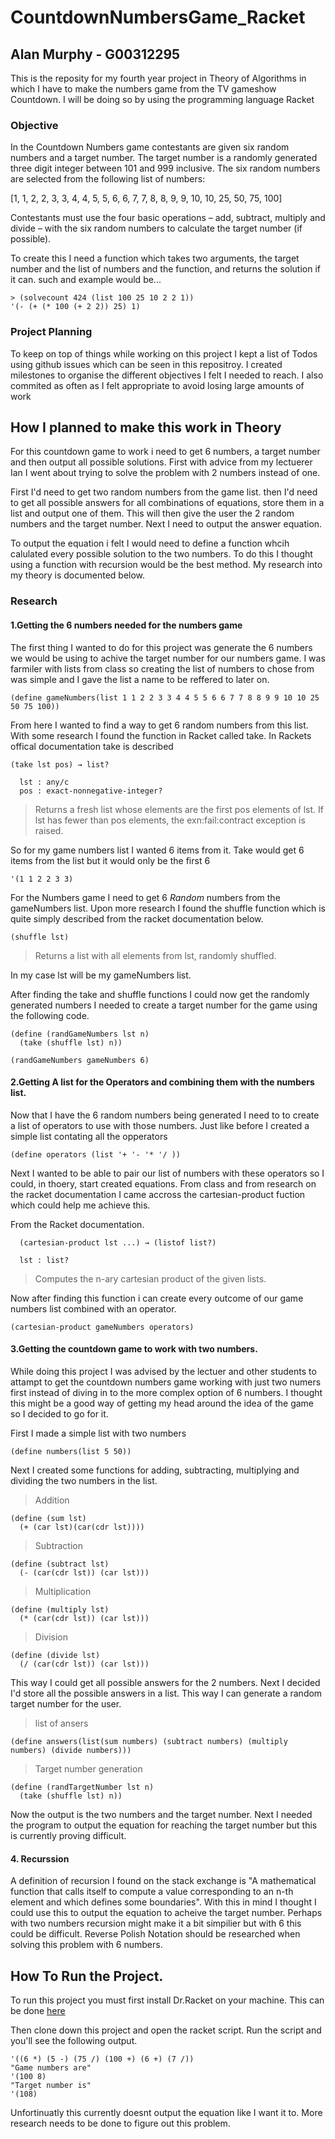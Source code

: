 # CountdownNumbersGame_Racket
## Alan Murphy - G00312295
This is the reposity for my fourth year project in Theory of Algorithms in which I have to make the numbers game from the TV gameshow Countdown. I will be doing so by using the programming language Racket 

### Objective
In the Countdown Numbers game contestants are given six random numbers
and a target number. The target number is a randomly generated three digit
integer between 101 and 999 inclusive. The six random numbers are selected
from the following list of numbers:

[1, 1, 2, 2, 3, 3, 4, 4, 5, 5, 6, 6, 7, 7, 8, 8, 9, 9, 10, 10, 25, 50, 75, 100]

Contestants must use the four basic operations – add, subtract, multiply
and divide – with the six random numbers to calculate the target number
(if possible).

To create this I need a function which takes two arguments, the target number and the list of numbers and the function, and returns the solution if it can. such and example would be...

``` Racket
> (solvecount 424 (list 100 25 10 2 2 1))
'(- (+ (* 100 (+ 2 2)) 25) 1) 
```

### Project Planning
To keep on top of things while working on this project I kept a list of Todos using github issues which can be seen in this repositroy. I created milestones to organise the different objectives I felt I needed to reach. I also commited as often as I felt appropriate to avoid losing large amounts of work

## How I planned to make this work in Theory
For this countdown game to work i need to get 6 numbers, a target number and then output all possible solutions. First with advice from my lectuerer Ian I went about trying to solve the problem with 2 numbers instead of one.

First I'd need to get two random numbers from the game list. then I'd need to get all possible answers for all combinations of equations, store them in a list and output one of them. This will then give the user the 2 random numbers and the target number. Next I need to output the answer equation.

To output the equation i felt I would need to define a function whcih calulated every possible solution to the two numbers. To do this I thought using a function with recursion would be the best method. My research into my theory is documented below.

### Research
#### 1.Getting the 6 numbers needed for the numbers game
The first thing I wanted to do for this project was generate the 6 numbers we would be using to achive the target number for our numbers game. I was farmiler with lists from class so creating the list of numbers to chose from was simple and I gave the list a name to be reffered to later on.

```Racket
(define gameNumbers(list 1 1 2 2 3 3 4 4 5 5 6 6 7 7 8 8 9 9 10 10 25 50 75 100))
```
From here I wanted to find a way to get 6 random numbers from this list. With some research I found the function in Racket called take. In Rackets offical documentation take is described 

```Racket
(take lst pos) → list?

  lst : any/c
  pos : exact-nonnegative-integer?
```

> Returns a fresh list whose elements are the first pos elements of lst. If lst has fewer than pos elements, the exn:fail:contract exception is raised.

So for my game numbers list I wanted 6 items from it. Take would get 6 items from the list but it would only be the first 6 

```Racket
'(1 1 2 2 3 3)
```
For the Numbers game I need to get 6 *Random* numbers from the gameNumbers list. Upon more research I found the shuffle function which is quite simply described from the racket documentation below.

```Racket
(shuffle lst)
```
>Returns a list with all elements from lst, randomly shuffled.

In my case lst will be my gameNumbers list. 

After finding the take and shuffle functions I could now get the randomly generated numbers I needed to create a target number for the game using the following code.

```Racket
(define (randGameNumbers lst n)
  (take (shuffle lst) n))

(randGameNumbers gameNumbers 6)
```
#### 2.Getting A list for the Operators and combining them with the numbers list.
Now that I have the 6 random numbers being generated I need to to create a list of operators to use with those numbers. Just like before I created a simple list contating all the opperators

```Racket
(define operators (list '+ '- '* '/ ))
```
Next I wanted to be able to pair our list of numbers with these operators so I could, in thoery, start created equations. From class and from research on the racket documentation I came accross the cartesian-product fuction which could help me achieve this.

From the Racket documentation.
```Racket
  (cartesian-product lst ...) → (listof list?)

  lst : list?
```
>Computes the n-ary cartesian product of the given lists.

Now after finding this function i can create every outcome of our game numbers list combined with an operator.

```Racket
(cartesian-product gameNumbers operators)
```

#### 3.Getting the countdown game to work with two numbers.
While doing this project I was advised by the lectuer and other students to attampt to get the countdown numbers game working with just two numers first instead of diving in to the more complex option of 6 numbers. I thought this might be a good way of getting my head around the idea of the game so I decided to go for it.

First I made a simple list with two numbers 
```Racket
(define numbers(list 5 50))
```
Next I created some functions for adding, subtracting, multiplying and dividing the two numbers in the list.
>Addition
```Racket
(define (sum lst)
  (+ (car lst)(car(cdr lst))))
```
>Subtraction
```Racket
(define (subtract lst)
  (- (car(cdr lst)) (car lst)))
```
>Multiplication
```Racket
(define (multiply lst)
  (* (car(cdr lst)) (car lst)))
```
>Division
```Racket
(define (divide lst)
  (/ (car(cdr lst)) (car lst)))
```
This way I could get all possible answers for the 2 numbers. Next I decided I'd store all the possible answers in a list. This way I can generate a random target number for the user.
>list of ansers
```Racket
(define answers(list(sum numbers) (subtract numbers) (multiply numbers) (divide numbers)))
```
>Target number generation
```Racket
(define (randTargetNumber lst n)
  (take (shuffle lst) n))
```
Now the output is the two numbers and the target number. Next I needed the program to output the equation for reaching the target number but this is currently proving difficult.

#### 4. Recurssion
A definition of recursion I found on the stack exchange is "A mathematical function that calls itself to compute a value corresponding to an n-th element and which defines some boundaries". With this in mind I thought I could use this to output the equation to acheive the target number. Perhaps with two numbers recursion might make it a bit simpilier but with 6 this could be difficult. Reverse Polish Notation should be researched when solving this problem with 6 numbers.

## How To Run the Project.
To run this project you must first install Dr.Racket on your machine. This can be done [here](https://racket-lang.org/)

Then clone down this project and open the racket script. Run the script and you'll see the following output.

```Racket
'((6 *) (5 -) (75 /) (100 +) (6 +) (7 /))
"Game numbers are"
'(100 8)
"Target number is"
'(108)
```

Unfortinuatly this currently doesnt output the equation like I want it to. More research needs to be done to figure out this problem.